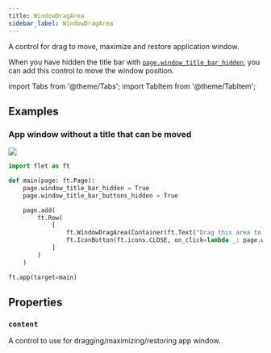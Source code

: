 ```yaml
---
title: WindowDragArea
sidebar_label: WindowDragArea
---
```


A control for drag to move, maximize and restore application window.

When you have hidden the title bar with [`page.window_title_bar_hidden`](page#window_title_bar_hidden), you can add this control to move the window position.

import Tabs from '@theme/Tabs';
import TabItem from '@theme/TabItem';

## Examples

### App window without a title that can be moved

<img src="/img/docs/controls/window-drag-area/no-title-draggable-window.png" className="screenshot-50" />

<Tabs groupId="language">
  <TabItem value="python" label="Python" default>

```python
import flet as ft

def main(page: ft.Page):
    page.window_title_bar_hidden = True
    page.window_title_bar_buttons_hidden = True

    page.add(
        ft.Row(
            [
                ft.WindowDragArea(Container(ft.Text("Drag this area to move, maximize and restore application window."), bgcolor=ft.colors.AMBER_300, padding = 10), expand=True),
                ft.IconButton(ft.icons.CLOSE, on_click=lambda _: page.window_close())
            ]
        )
    )

ft.app(target=main)
```
  </TabItem>
</Tabs>

## Properties

### `content`

A control to use for dragging/maximizing/restoring app window.
